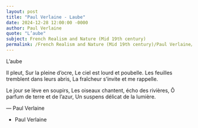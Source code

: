 ```yaml
---
layout: post
title: "Paul Verlaine - Laube"
date: 2024-12-28 12:00:00 -0000
author: Paul Verlaine
quote: "L’aube"
subject: French Realism and Nature (Mid 19th century)
permalink: /French Realism and Nature (Mid 19th century)/Paul Verlaine/Paul Verlaine - Laube
---
```


L’aube

Il pleut,
Sur la pleine d’ocre, 
Le ciel est lourd et poubelle.
Les feuilles tremblent dans leurs abris,
La fraîcheur s’invite et me rappelle.

Le jour se lève en soupirs,
Les oiseaux chantent, écho des rivières,
Ô parfum de terre et de l’azur,
Un suspens délicat de la lumière.

— Paul Verlaine

- Paul Verlaine
